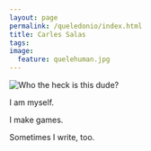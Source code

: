 ```yaml
---
layout: page
permalink: /queledonio/index.html
title: Carles Salas
tags: 
image:
  feature: quelehuman.jpg
---
```


  <img src="{{ site.url }}/images/quelehuman2.jpg" alt="Who the heck is this dude?">


I am myself.

I make games.

Sometimes I write, too.

